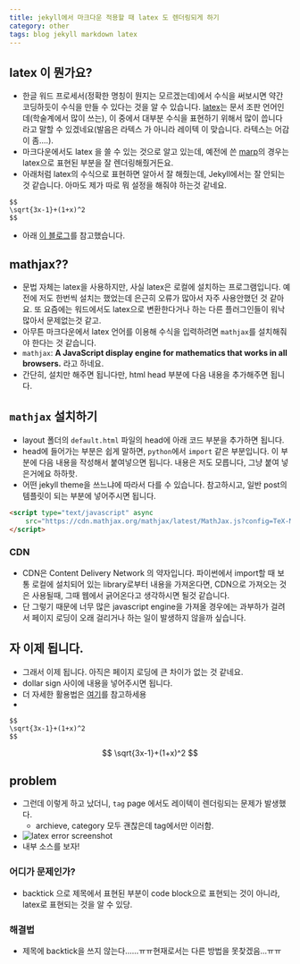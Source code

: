 ```yaml
---
title: jekyll에서 마크다운 적용할 때 latex 도 렌더링되게 하기 
category: other
tags: blog jekyll markdown latex
---
```


## latex 이 뭔가요? 

- 한글 워드 프로세서(정확한 명칭이 뭔지는 모르겠는데)에서 수식을 써보시면 약간 코딩하듯이 수식을 만들 수 있다는 것을 알 수 있습니다. [latex](https://en.wikipedia.org/wiki/LaTeX)는 문서 조판 언어인데(학술계에서 많이 쓰는), 이 중에서 대부분 수식을 표현하기 위해서 많이 씁니다 라고 말할 수 있겠네요(발음은 라텍스 가 아니라 레이텍 이 맞습니다. 라텍스는 어감이 좀....). 
- 마크다운에서도 latex 을 쓸 수 있는 것으로 알고 있는데, 예전에 쓴 [marp](https://yhatt.github.io/marp/)의 경우는 latex으로 표현된 부분을 잘 렌더링해줬거든요.
- 아래처럼 latex의 수식으로 표현하면 알아서 잘 해줬는데, Jekyll에서는 잘 안되는 것 같습니다. 아마도 제가 따로 뭐 설정을 해줘야 하는것 같네요.
```
$$
\sqrt{3x-1}+(1+x)^2
$$
```

- 아래 [이 블로그](https://helloworldpark.github.io/jekyll/update/2016/12/18/Github-and-Latex.html)를 참고했습니다.

## mathjax??

- 문법 자체는 latex을 사용하지만, 사실 latex은 로컬에 설치하는 프로그램입니다. 예전에 저도 한번씩 설치는 했었는데 은근히 오류가 많아서 자주 사용안했던 것 같아요. 또 요즘에는 워드에서도 latex으로 변환한다거나 하는 다른 플러그인들이 워낙 많아서 문제없는것 같고. 
- 아무튼 마크다운에서 latex 언어를 이용해 수식을 입력하려면 `mathjax`를 설치해줘야 한다는 것 같습니다. 
- `mathjax`: **A JavaScript display engine for mathematics that works in all browsers.** 라고 하네요. 
- 간단히, 설치만 해주면 됩니다만, html head 부분에 다음 내용을 추가해주면 됩니다. 

## `mathjax` 설치하기

- layout 폴더의 `default.html` 파일의 head에 아래 코드 부분을 추가하면 됩니다.
- head에 들어가는 부분은 쉽게 말하면, `python`에서 `import` 같은 부분입니다. 이 부분에 다음 내용을 작성해서 붙여넣으면 됩니다. 내용은 저도 모릅니다, 그냥 붙여 넣은거에요 하하핫. 
- 어떤 jekyll theme을 쓰느냐에 따라서 다를 수 있습니다. 참고하시고, 일반 post의 템플릿이 되는 부분에 넣어주시면 됩니다.

```html
<script type="text/javascript" async 
    src="https://cdn.mathjax.org/mathjax/latest/MathJax.js?config=TeX-MML-AM_CHTML">
</script>
```

### CDN

- CDN은 Content Delivery Network 의 약자입니다. 파이썬에서 import할 때 보통 로컬에 설치되어 있는 library로부터 내용을 가져온다면, CDN으로 가져오는 것은 사용될때, 그때 웹에서 긁어온다고 생각하시면 될것 같습니다. 
- 단 그렇기 때문에 너무 많은 javascript engine을 가져올 경우에는 과부하가 걸려서 페이지 로딩이 오래 걸리거나 하는 일이 발생하지 않을까 싶습니다.

## 자 이제 됩니다. 

- 그래서 이제 됩니다. 아직은 페이지 로딩에 큰 차이가 없는 것 같네요.
- dollar sign 사이에 내용을 넣어주시면 됩니다. 
- 더 자세한 활용법은 [여기](https://math.meta.stackexchange.com/questions/5020/mathjax-basic-tutorial-and-quick-reference)를 참고하세용
- 
```
$$
\sqrt{3x-1}+(1+x)^2
$$
```
$$
\sqrt{3x-1}+(1+x)^2
$$

## problem 

- 그런데 이렇게 하고 났더니, `tag` page 에서도 레이텍이 렌더링되는 문제가 발생했다. 
    - archieve, category 모두 괜찮은데 tag에서만 이러함.
- ![latex error screenshot](/assets/images/markdown_images/latex_achieve.png)
- 내부 소스를 보자!

### 어디가 문제인가? 

- backtick 으로 제목에서 표현된 부분이 code block으로 표현되는 것이 아니라, latex로 표현되는 것을 알 수 있당. 

### 해결법

- 제목에 backtick을 쓰지 않는다......ㅠㅠ현재로서는 다른 방법을 못찾겠음...ㅠㅠ



